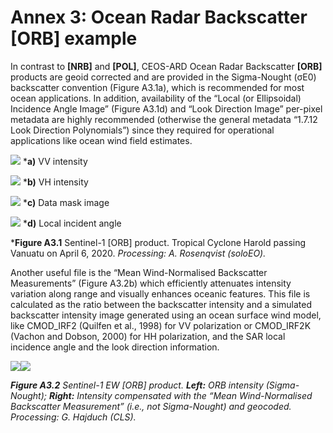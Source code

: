 # **Annex 3: Ocean Radar Backscatter [ORB] example**

In contrast to **[NRB]** and **[POL]**, CEOS-ARD Ocean Radar Backscatter **[ORB]** products are geoid corrected and are provided in the Sigma-Nought (σE0) backscatter convention (Figure A3.1a), which is recommended for most ocean applications. In addition, availability of the “Local (or Ellipsoidal) Incidence Angle Image” (Figure A3.1d) and “Look Direction Image” per-pixel metadata are highly recommended (otherwise the general metadata “1.7.12 Look Direction Polynomials”) since they required for operational applications like ocean wind field estimates. 

![](https://github.com/libbyrose/ceos-ard/blob/main/Product%20Family%20Specifications/SAR%20Example%20Products/figA3.1a-S1-ORB-VV.png) ***a)** VV intensity

![](https://github.com/libbyrose/ceos-ard/blob/main/Product%20Family%20Specifications/SAR%20Example%20Products/figA3.1b-S1-ORB-VH.png) ***b)** VH intensity

![](https://github.com/libbyrose/ceos-ard/blob/main/Product%20Family%20Specifications/SAR%20Example%20Products/figA3.1c-S1-ORB-data-mask.png) ***c)** Data mask image

![](https://github.com/libbyrose/ceos-ard/blob/main/Product%20Family%20Specifications/SAR%20Example%20Products/figA3.1d-S1-ORB-local-indicident-angle.png) ***d)** Local incident angle

***Figure A3.1**  Sentinel-1 [ORB] product. Tropical Cyclone Harold passing Vanuatu on April 6, 2020. 
*Processing: A. Rosenqvist (soloEO).*



Another useful file is the “Mean Wind-Normalised Backscatter Measurements” (Figure A3.2b) which efficiently attenuates intensity variation along range and visually enhances oceanic features. This file is calculated as the ratio between the backscatter intensity and a simulated backscatter intensity image generated using an ocean surface wind model, like CMOD\_IRF2 (Quilfen et al., 1998) for VV polarization or CMOD\_IRF2K (Vachon and Dobson, 2000) for HH polarization, and the SAR local incidence angle and the look direction information.

![](https://github.com/libbyrose/ceos-ard/blob/main/Product%20Family%20Specifications/SAR%20Example%20Products/figA3.2a-S1-ORB-sigma-nought.png)![](https://github.com/libbyrose/ceos-ard/blob/main/Product%20Family%20Specifications/SAR%20Example%20Products/figA3.2b-S1-ORB-intesity-compensated.png)

***Figure A3.2**  Sentinel-1 EW [ORB] product.  **Left:** ORB intensity (Sigma-Nought); **Right:** Intensity compensated with the “Mean Wind-Normalised Backscatter Measurement” (i.e., not Sigma-Nought) and geocoded.
Processing: G. Hajduch (CLS).*



